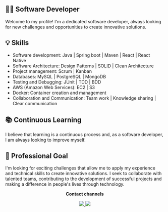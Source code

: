 ## 👨‍💻 Software Developer

Welcome to my profile! I'm a dedicated software developer, always looking for new challenges and opportunities to create innovative solutions.

## 💡 Skills

- Software development: Java | Spring boot | Maven | React | React Native
- Software Architecture: Design Patterns | SOLID | Clean Architecture 
- Project management: Scrum | Kanban
- Databases: MySQL | PostgreSQL | MongoDB
- Testing and Debugging: JUnit | TDD | BDD
- AWS (Amazon Web Services): EC2 | S3
- Docker: Container creation and management
- Collaboration and Communication: Team work | Knowledge sharing | Clear communication 

## 📚 Continuous Learning

I believe that learning is a continuous process and, as a software developer, I am always looking to improve myself.

## 💪 Professional Goal

I'm looking for exciting challenges that allow me to apply my experience and technical skills to create innovative solutions. I seek to collaborate with talented teams, contributing to the development of successful projects and making a difference in people's lives through technology.

<div align="center">
    <p><strong>Contact channels</strong></p>
    <a href="mailto:kennedys94@hotmail.com">
      <img src="https://img.shields.io/badge/-Gmail-%23333?style=for-the-badge&logo=gmail&logoColor=white" target="_blank">
    </a>
    <a href="www.linkedin.com/in/kennedy-aquino-b8a70a1b2" target="_blank">
     <img src="https://img.shields.io/badge/-LinkedIn-%230077B5?style=for-the-badge&logo=linkedin&logoColor=white" target="_blank">
    </a>
</div>

